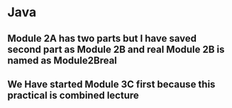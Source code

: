 # Java

<h2>Module 2A has two parts but I have saved second part as Module 2B and real Module 2B is named as Module2Breal</h2>
<h2>We Have started Module 3C first because this practical is combined lecture </h2>
